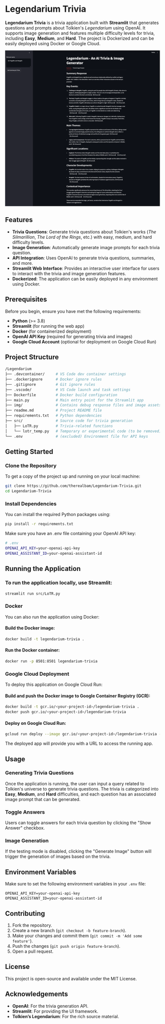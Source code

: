 # Legendarium Trivia

**Legendarium Trivia** is a trivia application built with **Streamlit** that generates questions and prompts about Tolkien's *Legendarium* using OpenAI. It supports image generation and features multiple difficulty levels for trivia, including **Easy**, **Medium**, and **Hard**. The project is Dockerized and can be easily deployed using Docker or Google Cloud.

![A glimpse on the trivia app.](/img/output.gif)

## Features

- **Trivia Questions**: Generate trivia questions about Tolkien's works (*The Silmarillion*, *The Lord of the Rings*, etc.) with easy, medium, and hard difficulty levels.
- **Image Generation**: Automatically generate image prompts for each trivia question.
- **API Integration**: Uses OpenAI to generate trivia questions, summaries, and more.
- **Streamlit Web Interface**: Provides an interactive user interface for users to interact with the trivia and image generation features.
- **Dockerized**: The application can be easily deployed in any environment using Docker.

## Prerequisites

Before you begin, ensure you have met the following requirements:

- **Python** (>= 3.8)
- **Streamlit** (for running the web app)
- **Docker** (for containerized deployment)
- **OpenAI API Key** (required for generating trivia and images)
- **Google Cloud Account** (optional for deployment on Google Cloud Run)

## Project Structure

```bash
/Legendarium
├── .devcontainer/     # VS Code dev container settings
├── .dockerignore      # Docker ignore rules
├── .gitignore         # Git ignore rules
├── .vscode/           # VS Code launch and task settings
├── Dockerfile         # Docker build configuration
├── main.py            # Main entry point for the Streamlit app
├── img/               # Contains debug response files and image assets
├── readme.md          # Project README file
├── requirements.txt   # Python dependencies
├── src/               # Source code for trivia generation
│   ├── LoTR.py        # Trivia-related functions
│   └── lotr_temp.py   # Temporary or experimental code (to be removed)
└── .env               # (excluded) Environment file for API keys
```


## Getting Started

### Clone the Repository

To get a copy of the project up and running on your local machine:

```bash
git clone https://github.com/therealbam/Legendarium-Trivia.git
cd Legendarium-Trivia
```

### Install Dependencies
You can install the required Python packages using:
```bash
pip install -r requirements.txt
```
Make sure you have an .env file containing your OpenAI API key:
```bash
# .env
OPENAI_API_KEY=your-openai-api-key
OPENAI_ASSISTANT_ID=your-openai-assistant-id
```

## Running the Application

### To run the application locally, use Streamlit:

```bash
streamlit run src/LoTR.py
```

### Docker

You can also run the application using Docker:

#### Build the Docker image:

```bash
docker build -t legendarium-trivia .
```

#### Run the Docker container:

```bash
docker run -p 8501:8501 legendarium-trivia
```

### Google Cloud Deployment

To deploy this application on Google Cloud Run:

#### Build and push the Docker image to Google Container Registry (GCR):

```bash
docker build -t gcr.io/<your-project-id>/legendarium-trivia .
docker push gcr.io/<your-project-id>/legendarium-trivia
```

#### Deploy on Google Cloud Run:

```bash
gcloud run deploy --image gcr.io/<your-project-id>/legendarium-trivia --platform managed
```

The deployed app will provide you with a URL to access the running app.

## Usage

### Generating Trivia Questions

Once the application is running, the user can input a query related to Tolkien's universe to generate trivia questions. The trivia is categorized into **Easy**, **Medium**, and **Hard** difficulties, and each question has an associated image prompt that can be generated.

### Toggle Answers

Users can toggle answers for each trivia question by clicking the "Show Answer" checkbox.

### Image Generation

If the testing mode is disabled, clicking the "Generate Image" button will trigger the generation of images based on the trivia.

## Environment Variables

Make sure to set the following environment variables in your `.env` file:

```plaintext
OPENAI_API_KEY=your-openai-api-key
OPENAI_ASSISTANT_ID=your-openai-assistant-id
```

## Contributing

1. Fork the repository.
2. Create a new branch (`git checkout -b feature-branch`).
3. Make your changes and commit them (`git commit -m 'Add some feature'`).
4. Push the changes (`git push origin feature-branch`).
5. Open a pull request.

## License

This project is open-source and available under the MIT License.

## Acknowledgements

- **OpenAI**: For the trivia generation API.
- **Streamlit**: For providing the UI framework.
- **Tolkien’s Legendarium**: For the rich source material.
